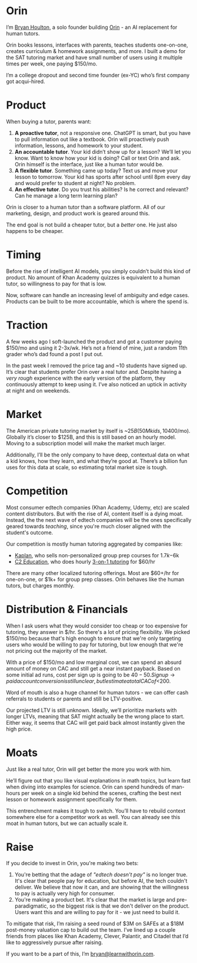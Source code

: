# Orin

I’m [Bryan Houlton](https://www.linkedin.com/in/bryan-houlton/), a solo founder building [Orin](https://www.learnwithorin.com/) - an AI replacement for human tutors.

Orin books lessons, interfaces with parents, teaches students one-on-one, creates curriculum & homework assignments, and more. I built a demo for the SAT tutoring market and have small number of users using it multiple times per week, one paying $150/mo.

I’m a college dropout and second time founder (ex-YC) who’s first company got acqui-hired.

# Product

When buying a tutor, parents want:

1. **A proactive tutor**, not a responsive one. ChatGPT is smart, but you have to pull information out like a textbook. Orin will proactively push information, lessons, and homework to your student.
2. **An accountable tutor**. Your kid didn’t show up for a lesson? We’ll let you know. Want to know how your kid is doing? Call or text Orin and ask. Orin himself is the interface, just like a human tutor would be.
3. **A flexible tutor**. Something came up today? Text us and move your lesson to tomorrow. Your kid has sports after school until 8pm every day and would prefer to student at night? No problem.
4. **An effective tutor**. Do you trust his abilities? Is he correct and relevant? Can he manage a long term learning plan?

Orin is closer to a human tutor than a software platform. All of our marketing, design, and product work is geared around this.

The end goal is not build a cheaper tutor, but a _better_ one. He just also happens to be cheaper.

# Timing

Before the rise of intelligent AI models, you simply couldn’t build this kind of product. No amount of Khan Academy quizzes is equivalent to a human tutor, so willingness to pay for that is low.

Now, software can handle an increasing level of ambiguity and edge cases. Products can be built to be more accountable, which is where the spend is.

# Traction

A few weeks ago I soft-launched the product and got a customer paying $150/mo and using it 2-3x/wk. He’s not a friend of mine, just a random 11th grader who’s dad found a post I put out.

In the past week I removed the price tag and ~10 students have signed up. It’s clear that students prefer Orin over a real tutor and. Despite having a _very rough_ experience with the early version of the platform, they continuously attempt to keep using it. I’ve also noticed an uptick in activity at night and on weekends.

# Market

The American private tutoring market by itself is ~$25B (50M kids, 10% receive tutoring, ~$400/mo). Globally it’s closer to $125B, and this is still based on an hourly model. Moving to a subscription model will make the market much larger.

Additionally, I’ll be the only company to have deep, contextual data on what a kid knows, how they learn, and what they’re good at. There’s a billion fun uses for this data at scale, so estimating total market size is tough.

# Competition

Most consumer edtech companies (Khan Academy, Udemy, etc) are scaled content distributors. But with the rise of AI, content itself is a dying moat. Instead, the the next wave of edtech companies will be the ones specifically geared towards _teaching_, since you're much closer aligned with the student's outcome.

Our competition is mostly human tutoring aggregated by companies like:

- [Kaplan](https://www.kaptest.com/sat/courses/sat-tutoring), who sells non-personalized group prep courses for $1.7k-$6k
- [C2 Education](https://www.c2educate.com/locations/west-portal-san-francisco-ca/), who does hourly [3-on-1 tutoring](https://www.reddit.com/r/Sat/comments/195dq0g/c2_education/) for $60/hr

There are many other localized tutoring offerings. Most are $60+/hr for one-on-one, or $1k+ for group prep classes. Orin behaves like the human tutors, but charges monthly.

# Distribution & Financials

When I ask users what they would consider too cheap or too expensive for tutoring, they answer in $/hr. So there's a lot of pricing flexibility. We picked $150/mo because that's high enough to ensure that we're only targeting users who would be willing to pay for tutoring, but low enough that we're not pricing out the majority of the market.

With a price of $150/mo and low marginal cost, we can spend an absurd amount of money on CAC and still get a near instant payback. Based on some initial ad runs, cost per sign up is going to be $40-50. Sign up → paid account conversion is still unclear, but I estimate a total CAC of <$200.

Word of mouth is also a huge channel for human tutors - we can offer cash referrals to students or parents and still be LTV-positive.

Our projected LTV is still unknown. Ideally, we’ll prioritize markets with longer LTVs, meaning that SAT might actually be the wrong place to start. Either way, it seems that CAC will get paid back almost instantly given the high price.

# Moats

Just like a real tutor, Orin will get better the more you work with him.

He’ll figure out that you like visual explanations in math topics, but learn fast when diving into examples for science. Orin can spend hundreds of man-hours per week on a single kid behind the scenes, crafting the best next lesson or homework assignment specifically for them.

This entrenchment makes it tough to switch. You’ll have to rebuild context somewhere else for a competitor work as well. You can already see this moat in human tutors, but we can actually scale it.

# Raise

If you decide to invest in Orin, you're making two bets:

1. You're betting that the adage of _"edtech doesn't pay"_ is no longer true. It's clear that people pay for education, but before AI, the tech couldn't deliver. We believe that now it can, and are showing that the willingness to pay is actually very high for consumer.
2. You're making a product bet. It's clear that the market is large and pre-paradigmatic, so the biggest risk is that we don't deliver on the product. Users want this and are willing to pay for it - we just need to build it.

To mitigate that risk, I’m raising a seed round of $3M on SAFEs at a $18M post-money valuation cap to build out the team. I’ve lined up a couple friends from places like Khan Academy, Clever, Palantir, and Citadel that I’d like to aggressively pursue after raising.

If you want to be a part of this, I’m [bryan@learnwithorin.com](mailto:bryan@learnwithorin.com).
